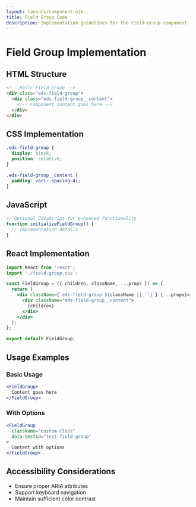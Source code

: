 ```yaml
---
layout: layouts/component.njk
title: Field Group Code
description: Implementation guidelines for the Field Group component
---
```


# Field Group Implementation

## HTML Structure

```html
<!-- Basic Field Group -->
<div class="eds-field-group">
  <div class="eds-field-group__content">
    <!-- Component content goes here -->
  </div>
</div>
```

## CSS Implementation

```css
.eds-field-group {
  display: block;
  position: relative;
}

.eds-field-group__content {
  padding: var(--spacing-4);
}
```

## JavaScript

```javascript
// Optional JavaScript for enhanced functionality
function initializeFieldGroup() {
  // Implementation details
}
```

## React Implementation

```jsx
import React from 'react';
import './field-group.css';

const FieldGroup = ({ children, className, ...props }) => {
  return (
    <div className={`eds-field-group ${className || ''}`} {...props}>
      <div className="eds-field-group__content">
        {children}
      </div>
    </div>
  );
};

export default FieldGroup;
```

## Usage Examples

### Basic Usage

```jsx
<FieldGroup>
  Content goes here
</FieldGroup>
```

### With Options

```jsx
<FieldGroup 
  className="custom-class"
  data-testid="test-field-group"
>
  Content with options
</FieldGroup>
```

## Accessibility Considerations

- Ensure proper ARIA attributes
- Support keyboard navigation
- Maintain sufficient color contrast
